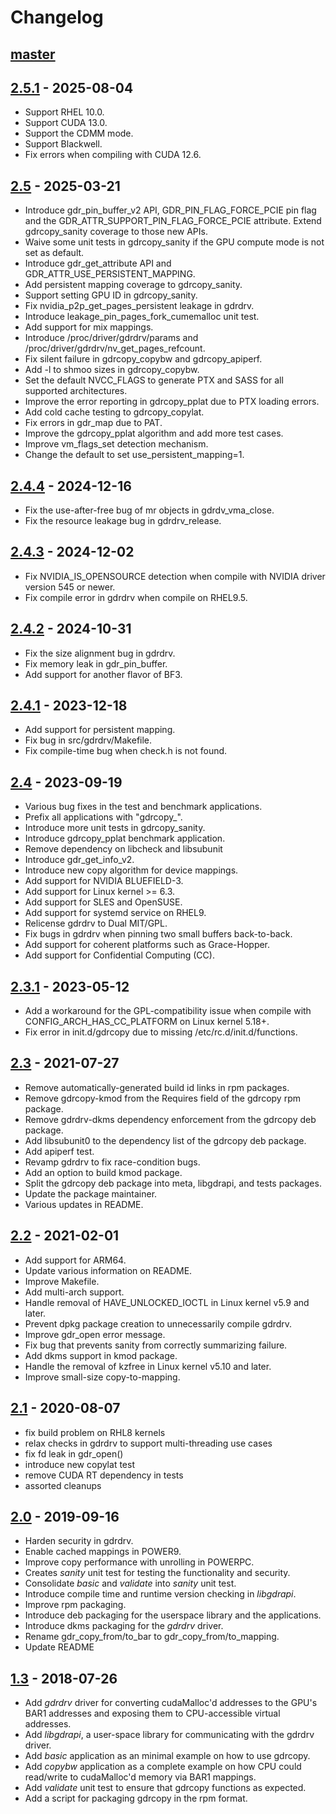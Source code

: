 # Changelog

## [master]

## [2.5.1] - 2025-08-04
- Support RHEL 10.0.
- Support CUDA 13.0.
- Support the CDMM mode.
- Support Blackwell.
- Fix errors when compiling with CUDA 12.6.

## [2.5] - 2025-03-21
- Introduce gdr\_pin\_buffer\_v2 API, GDR\_PIN\_FLAG\_FORCE\_PCIE pin flag and the GDR\_ATTR\_SUPPORT\_PIN\_FLAG\_FORCE\_PCIE attribute. Extend gdrcopy\_sanity coverage to those new APIs.
- Waive some unit tests in gdrcopy\_sanity if the GPU compute mode is not set as default.
- Introduce gdr\_get\_attribute API and GDR\_ATTR\_USE\_PERSISTENT\_MAPPING.
- Add persistent mapping coverage to gdrcopy\_sanity.
- Support setting GPU ID in gdrcopy\_sanity.
- Fix nvidia\_p2p\_get\_pages\_persistent leakage in gdrdrv.
- Introduce leakage\_pin\_pages\_fork\_cumemalloc unit test.
- Add support for mix mappings.
- Introduce /proc/driver/gdrdrv/params and /proc/driver/gdrdrv/nv\_get\_pages\_refcount.
- Fix silent failure in gdrcopy\_copybw and gdrcopy\_apiperf.
- Add -l to shmoo sizes in gdrcopy\_copybw.
- Set the default NVCC\_FLAGS to generate PTX and SASS for all supported architectures.
- Improve the error reporting in gdrcopy\_pplat due to PTX loading errors.
- Add cold cache testing to gdrcopy\_copylat.
- Fix errors in gdr\_map due to PAT.
- Improve the gdrcopy\_pplat algorithm and add more test cases.
- Improve vm\_flags\_set detection mechanism.
- Change the default to set use\_persistent\_mapping=1.

## [2.4.4] - 2024-12-16
- Fix the use-after-free bug of mr objects in gdrdv\_vma\_close.
- Fix the resource leakage bug in gdrdrv\_release.

## [2.4.3] - 2024-12-02
- Fix NVIDIA\_IS\_OPENSOURCE detection when compile with NVIDIA driver version 545 or newer.
- Fix compile error in gdrdrv when compile on RHEL9.5.

## [2.4.2] - 2024-10-31
- Fix the size alignment bug in gdrdrv.
- Fix memory leak in gdr\_pin\_buffer.
- Add support for another flavor of BF3.

## [2.4.1] - 2023-12-18
- Add support for persistent mapping.
- Fix bug in src/gdrdrv/Makefile.
- Fix compile-time bug when check.h is not found.

## [2.4] - 2023-09-19
- Various bug fixes in the test and benchmark applications.
- Prefix all applications with "gdrcopy\_".
- Introduce more unit tests in gdrcopy\_sanity.
- Introduce gdrcopy\_pplat benchmark application.
- Remove dependency on libcheck and libsubunit
- Introduce gdr\_get\_info\_v2.
- Introduce new copy algorithm for device mappings.
- Add support for NVIDIA BLUEFIELD-3.
- Add support for Linux kernel >= 6.3.
- Add support for SLES and OpenSUSE.
- Add support for systemd service on RHEL9.
- Relicense gdrdrv to Dual MIT/GPL.
- Fix bugs in gdrdrv when pinning two small buffers back-to-back.
- Add support for coherent platforms such as Grace-Hopper.
- Add support for Confidential Computing (CC).

## [2.3.1] - 2023-05-12
- Add a workaround for the GPL-compatibility issue when compile with CONFIG\_ARCH\_HAS\_CC\_PLATFORM on Linux kernel 5.18+.
- Fix error in init.d/gdrcopy due to missing /etc/rc.d/init.d/functions.

## [2.3] - 2021-07-27
- Remove automatically-generated build id links in rpm packages.
- Remove gdrcopy-kmod from the Requires field of the gdrcopy rpm package.
- Remove gdrdrv-dkms dependency enforcement from the gdrcopy deb package.
- Add libsubunit0 to the dependency list of the gdrcopy deb package.
- Add apiperf test.
- Revamp gdrdrv to fix race-condition bugs.
- Add an option to build kmod package.
- Split the gdrcopy deb package into meta, libgdrapi, and tests packages.
- Update the package maintainer.
- Various updates in README.

## [2.2] - 2021-02-01
- Add support for ARM64.
- Update various information on README.
- Improve Makefile.
- Add multi-arch support.
- Handle removal of HAVE\_UNLOCKED\_IOCTL in Linux kernel v5.9 and later.
- Prevent dpkg package creation to unnecessarily compile gdrdrv.
- Improve gdr\_open error message.
- Fix bug that prevents sanity from correctly summarizing failure.
- Add dkms support in kmod package.
- Handle the removal of kzfree in Linux kernel v5.10 and later.
- Improve small-size copy-to-mapping.

## [2.1] - 2020-08-07
- fix build problem on RHL8 kernels
- relax checks in gdrdrv to support multi-threading use cases
- fix fd leak in gdr\_open()
- introduce new copylat test
- remove CUDA RT dependency in tests
- assorted cleanups

## [2.0] - 2019-09-16
- Harden security in gdrdrv.
- Enable cached mappings in POWER9.
- Improve copy performance with unrolling in POWERPC.
- Creates _sanity_ unit test for testing the functionality and security.
- Consolidate _basic_ and _validate_ into _sanity_ unit test.
- Introduce compile time and runtime version checking in _libgdrapi_.
- Improve rpm packaging.
- Introduce deb packaging for the userspace library and the applications.
- Introduce dkms packaging for the _gdrdrv_ driver.
- Rename gdr\_copy\_from/to\_bar to gdr\_copy\_from/to\_mapping.
- Update README

## [1.3] - 2018-07-26
- Add _gdrdrv_ driver for converting cudaMalloc'd addresses to the GPU's BAR1
  addresses and exposing them to CPU-accessible virtual addresses.
- Add _libgdrapi_, a user-space library for communicating with the gdrdrv driver.
- Add _basic_ application as an minimal example on how to use gdrcopy.
- Add _copybw_ application as a complete example on how CPU could read/write to
  cudaMalloc'd memory via BAR1 mappings.
- Add _validate_ unit test to ensure that gdrcopy functions as expected.
- Add a script for packaging gdrcopy in the rpm format.

[master]: https://github.com/NVIDIA/gdrcopy
[2.5.1]: https://github.com/NVIDIA/gdrcopy/releases/tag/v2.5.1
[2.5]: https://github.com/NVIDIA/gdrcopy/releases/tag/v2.5
[2.4.4]: https://github.com/NVIDIA/gdrcopy/releases/tag/v2.4.4
[2.4.3]: https://github.com/NVIDIA/gdrcopy/releases/tag/v2.4.3
[2.4.2]: https://github.com/NVIDIA/gdrcopy/releases/tag/v2.4.2
[2.4.1]: https://github.com/NVIDIA/gdrcopy/releases/tag/v2.4.1
[2.4]: https://github.com/NVIDIA/gdrcopy/releases/tag/v2.4
[2.3.1]: https://github.com/NVIDIA/gdrcopy/releases/tag/v2.3.1
[2.3]: https://github.com/NVIDIA/gdrcopy/releases/tag/v2.3
[2.2]: https://github.com/NVIDIA/gdrcopy/releases/tag/v2.2
[2.1]: https://github.com/NVIDIA/gdrcopy/releases/tag/v2.1
[2.0]: https://github.com/NVIDIA/gdrcopy/releases/tag/v2.0
[1.3]: https://github.com/NVIDIA/gdrcopy/releases/tag/v1.3

